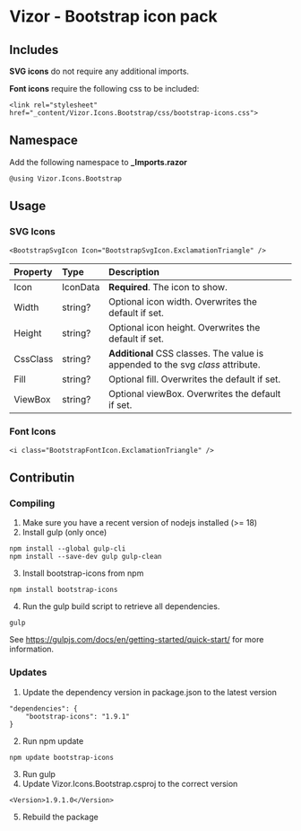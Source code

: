 ﻿# Vizor - Bootstrap icon pack

## Includes

**SVG icons** do not require any additional imports.

**Font icons** require the following css to be included:
```
<link rel="stylesheet" href="_content/Vizor.Icons.Bootstrap/css/bootstrap-icons.css">
```

## Namespace

Add the following namespace to **_Imports.razor**
```
@using Vizor.Icons.Bootstrap
```

## Usage

### SVG Icons

```
<BootstrapSvgIcon Icon="BootstrapSvgIcon.ExclamationTriangle" />
```

| Property | Type     | Description                                                                     |
| :------- | :------- | :------------------------------------------------------------------------------ |
| Icon     | IconData | **Required**. The icon to show.                                                 |
| Width    | string?  | Optional icon width. Overwrites the default if set.                             |
| Height   | string?  | Optional icon height. Overwrites the default if set.                            |
| CssClass | string?  | **Additional** CSS classes. The value is appended to the svg *class* attribute. |
| Fill     | string?  | Optional fill. Overwrites the default if set.                                   |
| ViewBox  | string?  | Optional viewBox. Overwrites the default if set.                                |

### Font Icons

```
<i class="BootstrapFontIcon.ExclamationTriangle" />
```

## Contributin

### Compiling

1. Make sure you have a recent version of nodejs installed (>= 18)
2. Install gulp (only once)
```
npm install --global gulp-cli
npm install --save-dev gulp gulp-clean
```
3. Install bootstrap-icons from npm
```
npm install bootstrap-icons
```
4. Run the gulp build script to retrieve all dependencies.
```
gulp
```

See https://gulpjs.com/docs/en/getting-started/quick-start/ for more information.

### Updates

1. Update the dependency version in package.json to the latest version
```
"dependencies": {
    "bootstrap-icons": "1.9.1"
}
```
2. Run npm update
```
npm update bootstrap-icons
```
3. Run gulp
4. Update Vizor.Icons.Bootstrap.csproj to the correct version
```
<Version>1.9.1.0</Version>
```
5. Rebuild the package